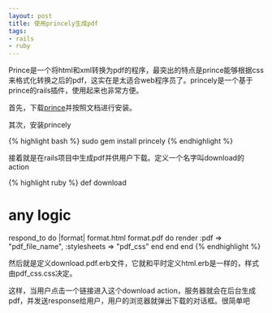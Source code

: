 ```yaml
---
layout: post
title: 使用princely生成pdf
tags:
- rails
- ruby
---
```

Prince是一个将html和xml转换为pdf的程序，最突出的特点是prince能够根据css来格式化转换之后的pdf，这实在是太适合web程序员了。princely是一个基于prince的rails插件，使用起来也非常方便。

首先，下载[prince][1]并按照文档进行安装。

其次，安装princely

{% highlight bash %}
sudo gem install princely
{% endhighlight %}

接着就是在rails项目中生成pdf并供用户下载。定义一个名字叫download的action

{% highlight ruby %}
def download
  # any logic

  respond_to do |format|
    format.html
    format.pdf do
      render :pdf => "pdf_file_name",
             :stylesheets => "pdf_css"
    end
  end
end
{% endhighlight %}

然后就是定义download.pdf.erb文件，它就和平时定义html.erb是一样的，样式由pdf_css.css决定。

这样，当用户点击一个链接进入这个download action，服务器就会在后台生成pdf，并发送response给用户，用户的浏览器就弹出下载的对话框。很简单吧


  [1]: http://www.princexml.com/download/

